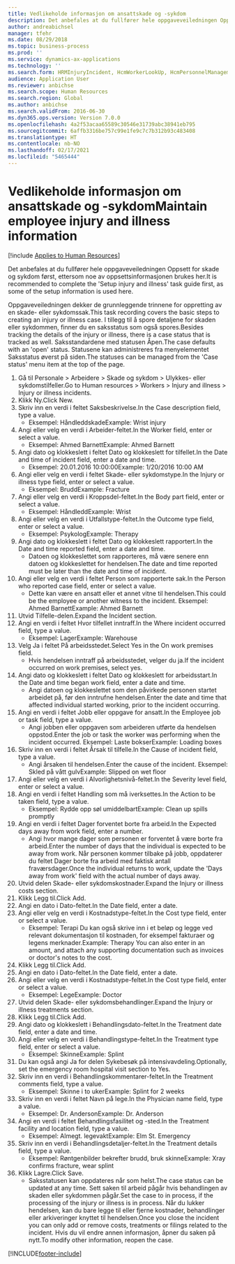 ```yaml
---
title: Vedlikeholde informasjon om ansattskade og -sykdom
description: Det anbefales at du fullfører hele oppgaveveiledningen Oppsett for skade og sykdom først, ettersom noe av oppsettsinformasjonen brukes her.
author: andreabichsel
manager: tfehr
ms.date: 08/29/2018
ms.topic: business-process
ms.prod: ''
ms.service: dynamics-ax-applications
ms.technology: ''
ms.search.form: HRMInjuryIncident, HcmWorkerLookUp, HcmPersonnelManagementWorkspace
audience: Application User
ms.reviewer: anbichse
ms.search.scope: Human Resources
ms.search.region: Global
ms.author: anbichse
ms.search.validFrom: 2016-06-30
ms.dyn365.ops.version: Version 7.0.0
ms.openlocfilehash: 4a2f53acaa65589c30546e31739abc38941eb795
ms.sourcegitcommit: 6affb3316be757c99e1fe9c7c7b312b93c483408
ms.translationtype: HT
ms.contentlocale: nb-NO
ms.lasthandoff: 02/17/2021
ms.locfileid: "5465444"
---
```

# <a name="maintain-employee-injury-and-illness-information"></a><span data-ttu-id="ad946-103">Vedlikeholde informasjon om ansattskade og -sykdom</span><span class="sxs-lookup"><span data-stu-id="ad946-103">Maintain employee injury and illness information</span></span>

[!include [Applies to Human Resources](../includes/applies-to-hr.md)]



<span data-ttu-id="ad946-104">Det anbefales at du fullfører hele oppgaveveiledningen Oppsett for skade og sykdom først, ettersom noe av oppsettsinformasjonen brukes her.</span><span class="sxs-lookup"><span data-stu-id="ad946-104">It is recommended to complete the 'Setup injury and illness' task guide first, as some of the setup information is used here.</span></span> 



<span data-ttu-id="ad946-105">Oppgaveveiledningen dekker de grunnleggende trinnene for oppretting av en skade- eller sykdomssak.</span><span class="sxs-lookup"><span data-stu-id="ad946-105">This task recording covers the basic steps to creating an injury or illness case.</span></span> <span data-ttu-id="ad946-106">I tillegg til å spore detaljene for skaden eller sykdommen, finner du en saksstatus som også spores.</span><span class="sxs-lookup"><span data-stu-id="ad946-106">Besides tracking the details of the injury or illness, there is a case status that is tracked as well.</span></span>  <span data-ttu-id="ad946-107">Saksstandardene med statusen Åpen.</span><span class="sxs-lookup"><span data-stu-id="ad946-107">The case defaults with an 'open' status.</span></span>  <span data-ttu-id="ad946-108">Statusene kan administreres fra menyelementet Saksstatus øverst på siden.</span><span class="sxs-lookup"><span data-stu-id="ad946-108">The statuses can be managed from the 'Case status' menu item at the top of the page.</span></span>

1. <span data-ttu-id="ad946-109">Gå til Personale > Arbeidere > Skade og sykdom > Ulykkes- eller sykdomstilfeller.</span><span class="sxs-lookup"><span data-stu-id="ad946-109">Go to Human resources > Workers > Injury and illness > Injury or illness incidents.</span></span>
2. <span data-ttu-id="ad946-110">Klikk Ny.</span><span class="sxs-lookup"><span data-stu-id="ad946-110">Click New.</span></span>
3. <span data-ttu-id="ad946-111">Skriv inn en verdi i feltet Saksbeskrivelse.</span><span class="sxs-lookup"><span data-stu-id="ad946-111">In the Case description field, type a value.</span></span>
    * <span data-ttu-id="ad946-112">Eksempel: Håndleddskade</span><span class="sxs-lookup"><span data-stu-id="ad946-112">Example:  Wrist injury</span></span>  
4. <span data-ttu-id="ad946-113">Angi eller velg en verdi i Arbeider-feltet.</span><span class="sxs-lookup"><span data-stu-id="ad946-113">In the Worker field, enter or select a value.</span></span>
    * <span data-ttu-id="ad946-114">Eksempel: Ahmed Barnett</span><span class="sxs-lookup"><span data-stu-id="ad946-114">Example: Ahmed Barnett</span></span>  
5. <span data-ttu-id="ad946-115">Angi dato og klokkeslett i feltet Dato og klokkeslett for tilfellet.</span><span class="sxs-lookup"><span data-stu-id="ad946-115">In the Date and time of incident field, enter a date and time.</span></span>
    * <span data-ttu-id="ad946-116">Eksempel: 20.01.2016 10:00:00</span><span class="sxs-lookup"><span data-stu-id="ad946-116">Example:  1/20/2016 10:00 AM</span></span>  
6. <span data-ttu-id="ad946-117">Angi eller velg en verdi i feltet Skade- eller sykdomstype.</span><span class="sxs-lookup"><span data-stu-id="ad946-117">In the Injury or illness type field, enter or select a value.</span></span>
    * <span data-ttu-id="ad946-118">Eksempel: Brudd</span><span class="sxs-lookup"><span data-stu-id="ad946-118">Example:  Fracture</span></span>  
7. <span data-ttu-id="ad946-119">Angi eller velg en verdi i Kroppsdel-feltet.</span><span class="sxs-lookup"><span data-stu-id="ad946-119">In the Body part field, enter or select a value.</span></span>
    * <span data-ttu-id="ad946-120">Eksempel: Håndledd</span><span class="sxs-lookup"><span data-stu-id="ad946-120">Example:  Wrist</span></span>  
8. <span data-ttu-id="ad946-121">Angi eller velg en verdi i Utfallstype-feltet.</span><span class="sxs-lookup"><span data-stu-id="ad946-121">In the Outcome type field, enter or select a value.</span></span>
    * <span data-ttu-id="ad946-122">Eksempel: Psykolog</span><span class="sxs-lookup"><span data-stu-id="ad946-122">Example:  Therapy</span></span>  
9. <span data-ttu-id="ad946-123">Angi dato og klokkeslett i feltet Dato og klokkeslett rapportert.</span><span class="sxs-lookup"><span data-stu-id="ad946-123">In the Date and time reported field, enter a date and time.</span></span>
    * <span data-ttu-id="ad946-124">Datoen og klokkeslettet som rapporteres, må være senere enn datoen og klokkeslettet for hendelsen.</span><span class="sxs-lookup"><span data-stu-id="ad946-124">The date and time reported must be later than the date and time of incident.</span></span>  
10. <span data-ttu-id="ad946-125">Angi eller velg en verdi i feltet Person som rapporterte sak.</span><span class="sxs-lookup"><span data-stu-id="ad946-125">In the Person who reported case field, enter or select a value.</span></span>
    * <span data-ttu-id="ad946-126">Dette kan være en ansatt eller et annet vitne til hendelsen.</span><span class="sxs-lookup"><span data-stu-id="ad946-126">This could be the employee or another witness to the incident.</span></span>  <span data-ttu-id="ad946-127">Eksempel: Ahmed Barnett</span><span class="sxs-lookup"><span data-stu-id="ad946-127">Example: Ahmed Barnett</span></span>  
11. <span data-ttu-id="ad946-128">Utvid Tilfelle-delen.</span><span class="sxs-lookup"><span data-stu-id="ad946-128">Expand the Incident section.</span></span>
12. <span data-ttu-id="ad946-129">Angi en verdi i feltet Hvor tilfellet inntraff.</span><span class="sxs-lookup"><span data-stu-id="ad946-129">In the Where incident occurred field, type a value.</span></span>
    * <span data-ttu-id="ad946-130">Eksempel: Lager</span><span class="sxs-lookup"><span data-stu-id="ad946-130">Example:  Warehouse</span></span>  
13. <span data-ttu-id="ad946-131">Velg Ja i feltet På arbeidsstedet.</span><span class="sxs-lookup"><span data-stu-id="ad946-131">Select Yes in the On work premises field.</span></span>
    * <span data-ttu-id="ad946-132">Hvis hendelsen inntraff på arbeidsstedet, velger du ja.</span><span class="sxs-lookup"><span data-stu-id="ad946-132">If the incident occurred on work premises, select yes.</span></span>  
14. <span data-ttu-id="ad946-133">Angi dato og klokkeslett i feltet Dato og klokkeslett for arbeidsstart.</span><span class="sxs-lookup"><span data-stu-id="ad946-133">In the Date and time began work field, enter a date and time.</span></span>
    * <span data-ttu-id="ad946-134">Angi datoen og klokkeslettet som den påvirkede personen startet arbeidet på, før den inntrufne hendelsen.</span><span class="sxs-lookup"><span data-stu-id="ad946-134">Enter the date and time that affected individual started working, prior to the incident occurring.</span></span>  
15. <span data-ttu-id="ad946-135">Angi en verdi i feltet Jobb eller oppgave for ansatt.</span><span class="sxs-lookup"><span data-stu-id="ad946-135">In the Employee job or task field, type a value.</span></span>
    * <span data-ttu-id="ad946-136">Angi jobben eller oppgaven som arbeideren utførte da hendelsen oppstod.</span><span class="sxs-lookup"><span data-stu-id="ad946-136">Enter the job or task the worker was performing when the incident occurred.</span></span>  <span data-ttu-id="ad946-137">Eksempel: Laste bokser</span><span class="sxs-lookup"><span data-stu-id="ad946-137">Example:  Loading boxes</span></span>  
16. <span data-ttu-id="ad946-138">Skriv inn en verdi i feltet Årsak til tilfelle.</span><span class="sxs-lookup"><span data-stu-id="ad946-138">In the Cause of incident field, type a value.</span></span>
    * <span data-ttu-id="ad946-139">Angi årsaken til hendelsen.</span><span class="sxs-lookup"><span data-stu-id="ad946-139">Enter the cause of the incident.</span></span>  <span data-ttu-id="ad946-140">Eksempel: Skled på vått gulv</span><span class="sxs-lookup"><span data-stu-id="ad946-140">Example:  Slipped on wet floor</span></span>  
17. <span data-ttu-id="ad946-141">Angi eller velg en verdi i Alvorlighetsnivå-feltet.</span><span class="sxs-lookup"><span data-stu-id="ad946-141">In the Severity level field, enter or select a value.</span></span>
18. <span data-ttu-id="ad946-142">Angi en verdi i feltet Handling som må iverksettes.</span><span class="sxs-lookup"><span data-stu-id="ad946-142">In the Action to be taken field, type a value.</span></span>
    * <span data-ttu-id="ad946-143">Eksempel: Rydde opp søl umiddelbart</span><span class="sxs-lookup"><span data-stu-id="ad946-143">Example:  Clean up spills promptly</span></span>  
19. <span data-ttu-id="ad946-144">Angi en verdi i feltet Dager forventet borte fra arbeid.</span><span class="sxs-lookup"><span data-stu-id="ad946-144">In the Expected days away from work field, enter a number.</span></span>
    * <span data-ttu-id="ad946-145">Angi hvor mange dager som personen er forventet å være borte fra arbeid.</span><span class="sxs-lookup"><span data-stu-id="ad946-145">Enter the number of days that the individual is expected to be away from work.</span></span>  <span data-ttu-id="ad946-146">Når personen kommer tilbake på jobb, oppdaterer du feltet Dager borte fra arbeid med faktisk antall fraværsdager.</span><span class="sxs-lookup"><span data-stu-id="ad946-146">Once the individual returns to work, update the 'Days away from work' field with the actual number of days away.</span></span>  
20. <span data-ttu-id="ad946-147">Utvid delen Skade- eller sykdomskostnader.</span><span class="sxs-lookup"><span data-stu-id="ad946-147">Expand the Injury or illness costs section.</span></span>
21. <span data-ttu-id="ad946-148">Klikk Legg til.</span><span class="sxs-lookup"><span data-stu-id="ad946-148">Click Add.</span></span>
22. <span data-ttu-id="ad946-149">Angi en dato i Dato-feltet.</span><span class="sxs-lookup"><span data-stu-id="ad946-149">In the Date field, enter a date.</span></span>
23. <span data-ttu-id="ad946-150">Angi eller velg en verdi i Kostnadstype-feltet.</span><span class="sxs-lookup"><span data-stu-id="ad946-150">In the Cost type field, enter or select a value.</span></span>
    * <span data-ttu-id="ad946-151">Eksempel: Terapi Du kan også skrive inn i et beløp og legge ved relevant dokumentasjon til kostnaden, for eksempel fakturaer og legens merknader.</span><span class="sxs-lookup"><span data-stu-id="ad946-151">Example:  Therapy    You can also enter in an amount, and attach any supporting documentation such as invoices or doctor's notes to the cost.</span></span>  
24. <span data-ttu-id="ad946-152">Klikk Legg til.</span><span class="sxs-lookup"><span data-stu-id="ad946-152">Click Add.</span></span>
25. <span data-ttu-id="ad946-153">Angi en dato i Dato-feltet.</span><span class="sxs-lookup"><span data-stu-id="ad946-153">In the Date field, enter a date.</span></span>
26. <span data-ttu-id="ad946-154">Angi eller velg en verdi i Kostnadstype-feltet.</span><span class="sxs-lookup"><span data-stu-id="ad946-154">In the Cost type field, enter or select a value.</span></span>
    * <span data-ttu-id="ad946-155">Eksempel: Lege</span><span class="sxs-lookup"><span data-stu-id="ad946-155">Example: Doctor</span></span>  
27. <span data-ttu-id="ad946-156">Utvid delen Skade- eller sykdomsbehandlinger.</span><span class="sxs-lookup"><span data-stu-id="ad946-156">Expand the Injury or illness treatments section.</span></span>
28. <span data-ttu-id="ad946-157">Klikk Legg til.</span><span class="sxs-lookup"><span data-stu-id="ad946-157">Click Add.</span></span>
29. <span data-ttu-id="ad946-158">Angi dato og klokkeslett i Behandlingsdato-feltet.</span><span class="sxs-lookup"><span data-stu-id="ad946-158">In the Treatment date field, enter a date and time.</span></span>
30. <span data-ttu-id="ad946-159">Angi eller velg en verdi i Behandlingstype-feltet.</span><span class="sxs-lookup"><span data-stu-id="ad946-159">In the Treatment type field, enter or select a value.</span></span>
    * <span data-ttu-id="ad946-160">Eksempel: Skinne</span><span class="sxs-lookup"><span data-stu-id="ad946-160">Example:  Splint</span></span>  
31. <span data-ttu-id="ad946-161">Du kan også angi Ja for delen Sykebesøk på intensivavdeling.</span><span class="sxs-lookup"><span data-stu-id="ad946-161">Optionally, set the emergency room hospital visit section to Yes.</span></span>
32. <span data-ttu-id="ad946-162">Skriv inn en verdi i Behandlingskommentarer-feltet.</span><span class="sxs-lookup"><span data-stu-id="ad946-162">In the Treatment comments field, type a value.</span></span>
    * <span data-ttu-id="ad946-163">Eksempel: Skinne i to uker</span><span class="sxs-lookup"><span data-stu-id="ad946-163">Example:  Splint for 2 weeks</span></span>  
33. <span data-ttu-id="ad946-164">Skriv inn en verdi i feltet Navn på lege.</span><span class="sxs-lookup"><span data-stu-id="ad946-164">In the Physician name field, type a value.</span></span>
    * <span data-ttu-id="ad946-165">Eksempel: Dr. Anderson</span><span class="sxs-lookup"><span data-stu-id="ad946-165">Example:  Dr. Anderson</span></span>  
34. <span data-ttu-id="ad946-166">Angi en verdi i feltet Behandlingsfasilitet og -sted.</span><span class="sxs-lookup"><span data-stu-id="ad946-166">In the Treatment facility and location field, type a value.</span></span>
    * <span data-ttu-id="ad946-167">Eksempel: Almegt. legevakt</span><span class="sxs-lookup"><span data-stu-id="ad946-167">Example:  Elm St. Emergency</span></span>  
35. <span data-ttu-id="ad946-168">Skriv inn en verdi i Behandlingsdetaljer-feltet.</span><span class="sxs-lookup"><span data-stu-id="ad946-168">In the Treatment details field, type a value.</span></span>
    * <span data-ttu-id="ad946-169">Eksempel: Røntgenbilder bekrefter brudd, bruk skinne</span><span class="sxs-lookup"><span data-stu-id="ad946-169">Example:  Xray confirms fracture, wear splint</span></span>  
36. <span data-ttu-id="ad946-170">Klikk Lagre.</span><span class="sxs-lookup"><span data-stu-id="ad946-170">Click Save.</span></span>
    * <span data-ttu-id="ad946-171">Saksstatusen kan oppdateres når som helst.</span><span class="sxs-lookup"><span data-stu-id="ad946-171">The case status can be updated at any time.</span></span>  <span data-ttu-id="ad946-172">Sett saken til arbeid pågår hvis behandlingen av skaden eller sykdommen pågår.</span><span class="sxs-lookup"><span data-stu-id="ad946-172">Set the case to in process, if the processing of the injury or illness is in process.</span></span>  <span data-ttu-id="ad946-173">Når du lukker hendelsen, kan du bare legge til eller fjerne kostnader, behandlinger eller arkiveringer knyttet til hendelsen.</span><span class="sxs-lookup"><span data-stu-id="ad946-173">Once you close the incident you can only add or remove costs, treatments or filings related to the incident.</span></span>  <span data-ttu-id="ad946-174">Hvis du vil endre annen informasjon, åpner du saken på nytt.</span><span class="sxs-lookup"><span data-stu-id="ad946-174">To modify other information, reopen the case.</span></span>  



[!INCLUDE[footer-include](../includes/footer-banner.md)]